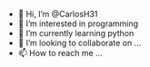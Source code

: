 - 👋 Hi, I’m @CarlosH31
- 👀 I’m interested in programming
- 🌱 I’m currently learning python
- 💞️ I’m looking to collaborate on ...
- 📫 How to reach me ...

<!---
CarlosH/CarlosH is a ✨ special ✨ repository because its `README.md` (this file) appears on your GitHub profile.
You can click the Preview link to take a look at your changes.
--->
